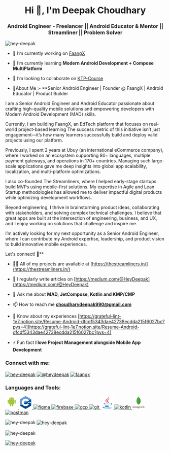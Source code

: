 <h1 align="center">Hi 👋, I'm Deepak Choudhary</h1>
<h3 align="center">Android Engineer - Freelancer || Android Educator & Mentor || Streamliner || Problem Solver</h3>

<p align="left"> <img src="https://komarev.com/ghpvc/?username=hey-deepak&label=Profile%20views&color=0e75b6&style=flat" alt="hey-deepak" /> </p>

- 🔭 I’m currently working on [FaangX](https://play.google.com/store/apps/details?id=com.faangx.ktp)

- 🌱 I’m currently learning **Modern Android Development + Compose MultiPlatform**

- 👯 I’m looking to collaborate on [KTP-Course](https://github.com/The-Streamliners/KTP-Course)

- 🫠About Me :- **Senior Android Engineer | Founder @ FaangX | Android Educator | Product Builder

I am a Senior Android Engineer and Android Educator passionate about crafting high-quality mobile solutions and empowering developers with Modern Android Development (MAD) skills.

Currently, I am building FaangX, an EdTech platform that focuses on real-world project-based learning The success metric of this initiative isn’t just engagement—it’s how many learners successfully build and deploy valid projects using our platform.

Previously, I spent 2 years at Ubuy (an international eCommerce company), where I worked on an ecosystem supporting 80+ languages, multiple payment gateways, and operations in 170+ countries. Managing such large-scale applications gave me deep insights into global app scalability, localization, and multi-platform optimizations.

I also co-founded The Streamliners, where I helped early-stage startups build MVPs using mobile-first solutions. My expertise in Agile and Lean Startup methodologies has allowed me to deliver impactful digital products while optimizing development workflows.

Beyond engineering, I thrive in brainstorming product ideas, collaborating with stakeholders, and solving complex technical challenges. I believe that great apps are built at the intersection of engineering, business, and UX, and I enjoy working on solutions that challenge and inspire me.

I’m actively looking for my next opportunity as a Senior Android Engineer, where I can contribute my Android expertise, leadership, and product vision to build innovative mobile experiences.

Let's connect! 🚀**

- 👨‍💻 All of my projects are available at [https://thestreamliners.in/](https://thestreamliners.in/)

- 📝 I regularly write articles on [https://medium.com/@HeyDeepak](https://medium.com/@HeyDeepak)

- 💬 Ask me about **MAD, JetCompose, Kotlin and KMP/CMP**

- 📫 How to reach me **choudharydeepak990@gmail.com**

- 📄 Know about my experiences [https://grateful-lint-1e7.notion.site/Resume-Android-dfcdf5343dae42738ecdda215f6027bc?pvs=4](https://grateful-lint-1e7.notion.site/Resume-Android-dfcdf5343dae42738ecdda215f6027bc?pvs=4)

- ⚡ Fun fact **I love Project Management alongside Mobile App Development**

<h3 align="left">Connect with me:</h3>
<p align="left">
<a href="https://linkedin.com/in/hey-deepak" target="blank"><img align="center" src="https://raw.githubusercontent.com/rahuldkjain/github-profile-readme-generator/master/src/images/icons/Social/linked-in-alt.svg" alt="hey-deepak" height="30" width="40" /></a>
<a href="https://medium.com/@heydeepak" target="blank"><img align="center" src="https://raw.githubusercontent.com/rahuldkjain/github-profile-readme-generator/master/src/images/icons/Social/medium.svg" alt="@heydeepak" height="30" width="40" /></a>
<a href="https://www.youtube.com/c/faangx" target="blank"><img align="center" src="https://raw.githubusercontent.com/rahuldkjain/github-profile-readme-generator/master/src/images/icons/Social/youtube.svg" alt="faangx" height="30" width="40" /></a>
</p>

<h3 align="left">Languages and Tools:</h3>
<p align="left"> <a href="https://developer.android.com" target="_blank" rel="noreferrer"> <img src="https://raw.githubusercontent.com/devicons/devicon/master/icons/android/android-original-wordmark.svg" alt="android" width="40" height="40"/> </a> <a href="https://www.w3schools.com/cpp/" target="_blank" rel="noreferrer"> <img src="https://raw.githubusercontent.com/devicons/devicon/master/icons/cplusplus/cplusplus-original.svg" alt="cplusplus" width="40" height="40"/> </a> <a href="https://www.figma.com/" target="_blank" rel="noreferrer"> <img src="https://www.vectorlogo.zone/logos/figma/figma-icon.svg" alt="figma" width="40" height="40"/> </a> <a href="https://firebase.google.com/" target="_blank" rel="noreferrer"> <img src="https://www.vectorlogo.zone/logos/firebase/firebase-icon.svg" alt="firebase" width="40" height="40"/> </a> <a href="https://cloud.google.com" target="_blank" rel="noreferrer"> <img src="https://www.vectorlogo.zone/logos/google_cloud/google_cloud-icon.svg" alt="gcp" width="40" height="40"/> </a> <a href="https://git-scm.com/" target="_blank" rel="noreferrer"> <img src="https://www.vectorlogo.zone/logos/git-scm/git-scm-icon.svg" alt="git" width="40" height="40"/> </a> <a href="https://www.java.com" target="_blank" rel="noreferrer"> <img src="https://raw.githubusercontent.com/devicons/devicon/master/icons/java/java-original.svg" alt="java" width="40" height="40"/> </a> <a href="https://kotlinlang.org" target="_blank" rel="noreferrer"> <img src="https://www.vectorlogo.zone/logos/kotlinlang/kotlinlang-icon.svg" alt="kotlin" width="40" height="40"/> </a> <a href="https://www.mongodb.com/" target="_blank" rel="noreferrer"> <img src="https://raw.githubusercontent.com/devicons/devicon/master/icons/mongodb/mongodb-original-wordmark.svg" alt="mongodb" width="40" height="40"/> </a> <a href="https://postman.com" target="_blank" rel="noreferrer"> <img src="https://www.vectorlogo.zone/logos/getpostman/getpostman-icon.svg" alt="postman" width="40" height="40"/> </a> </p>

<p><img align="left" src="https://github-readme-stats.vercel.app/api/top-langs?username=hey-deepak&show_icons=true&locale=en&layout=compact" alt="hey-deepak" /></p>

<p>&nbsp;<img align="center" src="https://github-readme-stats.vercel.app/api?username=hey-deepak&show_icons=true&locale=en" alt="hey-deepak" /></p>

<p><img align="center" src="https://github-readme-streak-stats.herokuapp.com/?user=hey-deepak&" alt="hey-deepak" /></p>

<p align="left"> <a href="https://github.com/ryo-ma/github-profile-trophy"><img src="https://github-profile-trophy.vercel.app/?username=hey-deepak" alt="hey-deepak" /></a> </p>
